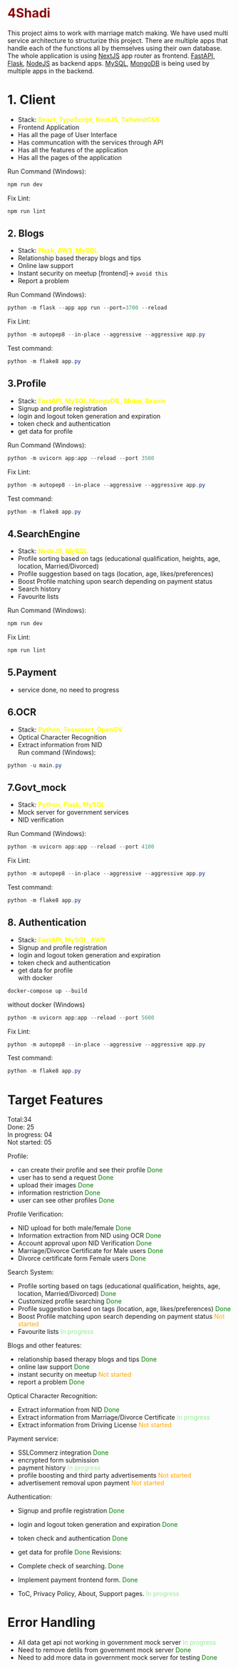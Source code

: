 # <span style="color: darkred">4Shadi</span>

This project aims to work with marriage match making. We have used multi service architecture to structurize this project.
There are multiple apps that handle each of the functions all by themselves using their own database.
The whole application is using [NextJS](https://www.nextjs.org) app router as frontend.
[FastAPI](https://fastapi.tiangolo.com/), [Flask](https://flask.palletsprojects.com/en/3.0.x/), [NodeJS](https://nodejs.org) as backend apps.
[MySQL](https://www.mysql.com), [MongoDB](https://www.mongodb.com) is being used by multiple apps in the backend.


# 1. Client

- Stack: <span style="color: yellow">**React, TypeScript, NextJS, TailwindCSS**</span>
- Frontend Application
- Has all the page of User Interface
- Has communcation with the services through API
- Has all the features of the application
- Has all the pages of the application
  <br>

Run Command (Windows):

```powershell
npm run dev
```

Fix Lint:

```powershell
npm run lint
```

## 2. Blogs

- Stack: <span style="color: yellow">**Flask, AWS, MySQL**</span>
- Relationship based therapy blogs and tips
- Online law support
- Instant security on meetup [frontend]-> `avoid this`
- Report a problem
  <br>

Run Command (Windows):

```powershell
python -m flask --app app run --port=3700 --reload
```

Fix Lint:

```powershell
python -m autopep8 --in-place --aggressive --aggressive app.py
```

Test command:

```powershell
python -m flake8 app.py
```

## 3.Profile

- Stack: <span style="color: yellow">**FastAPI, MySQL,MongoDB , Motor, Beanie** </span>
- Signup and profile registration
- login and logout token generation and expiration
- token check and authentication
- get data for profile
  <br>

Run Command (Windows):

```powershell
python -m uvicorn app:app --reload --port 3500
```

Fix Lint:

```powershell
python -m autopep8 --in-place --aggressive --aggressive app.py
```

Test command:

```powershell
python -m flake8 app.py
```

## 4.SearchEngine

- Stack: <span style="color: yellow">**NodeJS, MySQL**</span>
- Profile sorting based on tags (educational qualification, heights, age, location, Married/Divorced)
- Profile suggestion based on tags (location, age, likes/preferences)
- Boost Profile matching upon search depending on payment status
- Search history
- Favourite lists
  <br>

Run Command (Windows):

```powershell
npm run dev
```

Fix Lint:

```powershell
npm run lint
```

## 5.Payment

- service done, no need to progress

## 6.OCR

- Stack: <span style="color: yellow">**Python, Tesseract, OpenCV**</span>
- Optical Character Recognition
- Extract information from NID
  <br>
  Run command (Windows):

```powershell
python -u main.py
```

## 7.Govt_mock

- Stack: <span style="color: yellow">**Python, Flask, MySQL**</span>
- Mock server for government services
- NID verification

Run Command (Windows):

```powershell
python -m uvicorn app:app --reload --port 4100
```

Fix Lint:

```powershell
python -m autopep8 --in-place --aggressive --aggressive app.py
```

Test command:

```powershell
python -m flake8 app.py
```

## 8. Authentication

- Stack: <span style="color: yellow">**FastAPI, MySQL, AWS** </span>
- Signup and profile registration
- login and logout token generation and expiration
- token check and authentication
- get data for profile
  <br>
  with docker

```powershell
docker-compose up --build
```

without docker (Windows)

```powershell
python -m uvicorn app:app --reload --port 5600
```

Fix Lint:

```powershell
python -m autopep8 --in-place --aggressive --aggressive app.py
```

Test command:

```powershell
python -m flake8 app.py
```

# Target Features

Total:34 <br>
Done: 25 <br>
In progress: 04 <br>
Not started: 05<br>

Profile:

- can create their profile and see their profile <span style="color: green"> Done </span>
- user has to send a request <span style="color: green"> Done </span>
- upload their images <span style="color: green"> Done </span>
- information restriction <span style="color: green"> Done </span>
- user can see other profiles <span style="color: green"> Done </span>

Profile Verification:

- NID upload for both male/female <span style="color: green"> Done </span>
- Information extraction from NID using OCR <span style="color: green"> Done </span>
- Account approval upon NID Verification <span style="color: green"> Done </span>
- Marriage/Divorce Certificate for Male users <span style="color: green"> Done </span>
- Divorce certificate form Female users <span style="color: green"> Done </span>

Search System:

- Profile sorting based on tags (educational qualification, heights, age, location, Married/Divorced) <span style="color: green"> Done </span>
- Customized profile searching <span style="color: green"> Done </span>
- Profile suggestion based on tags (location, age, likes/preferences) <span style="color: green"> Done </span>
- Boost Profile matching upon search depending on payment status<span style="color: orange"> Not started </span>
- Favourite lists <span style="color: lightgreen"> In progress</span>

Blogs and other features:

- relationship based therapy blogs and tips <span style="color: green"> Done </span>
- online law support <span style="color: green"> Done </span>
- instant security on meetup <span style="color: orange"> Not started </span>
- report a problem <span style="color: green"> Done </span>

Optical Character Recognition:

- Extract information from NID <span style="color: green"> Done </span>
- Extract information from Marriage/Divorce Certificate <span style="color: lightgreen"> In progress</span>
- Extract information from Driving License <span style="color: orange"> Not started </span>

Payment service:

- SSLCommerz integration <span style="color: green"> Done </span>
- encrypted form submission
- payment history<span style="color: lightgreen"> In progress</span>
- profile boosting and third party advertisements<span style="color: orange"> Not started </span>
- advertisement removal upon payment<span style="color: orange"> Not started </span>

Authentication:

- Signup and profile registration <span style="color: green"> Done </span>
- login and logout token generation and expiration <span style="color: green"> Done </span>
- token check and authentication <span style="color: green"> Done </span>
- get data for profile <span style="color: green"> Done </span>
  Revisions:

- Complete check of searching.<span style="color: green"> Done </span>
- Implement payment frontend form.<span style="color: green"> Done </span>
- ToC, Privacy Policy, About, Support pages.<span style="color: lightgreen"> In progress</span>

# Error Handling

- All data get api not working in government mock server<span style="color: lightgreen"> In progress</span>
- Need to remove detils from government mock server<span style="color: green"> Done </span>
- Need to add more data in government mock server for testing <span style="color: green"> Done </span>
